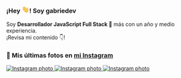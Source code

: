 <h3>¡Hey <img src="https://raw.githubusercontent.com/ABSphreak/ABSphreak/master/gifs/Hi.gif" width="20px" decondig="async">! Soy gabriedev</h3>

<p>Soy <strong>Desarrollador JavaScript Full Stack 🚀</strong> más con un año y medio experiencia.<br />¡Revisa mi contenido 👇!</p>

### 📸 Mis últimas fotos en [mi Instagram](https://instagram.com/gabrie.dev)


<a href='https://instagram.com/p/CoTfm_INWyt' target='_blank'>
  <img width='20%' src='https://instagram.fclj4-1.fna.fbcdn.net/v/t51.2885-15/321050480_935030397667260_4356312353538439528_n.jpg?stp=dst-jpg_e15&_nc_ht=instagram.fclj4-1.fna.fbcdn.net&_nc_cat=100&_nc_ohc=bo-3g6oC3FUAX_I_YoT&edm=APU89FABAAAA&ccb=7-5&oh=00_AfAaNna4rbcfXSWQYTzbrE6rehuvbJSVmhL19PR3_G3dGA&oe=6400C097&_nc_sid=86f79a' alt='Instagram photo' />
</a>
<a href='https://instagram.com/p/CnpXODPPumt' target='_blank'>
  <img width='20%' src='https://instagram.fclj4-1.fna.fbcdn.net/v/t51.2885-15/326082546_3389543524645602_5961773929886214473_n.jpg?stp=dst-jpg_e15&_nc_ht=instagram.fclj4-1.fna.fbcdn.net&_nc_cat=106&_nc_ohc=oiztE7FBEuYAX9qypfA&edm=APU89FABAAAA&ccb=7-5&oh=00_AfD-UhpTdPzBXdsJapgQ1t48Vn0N6MQ94zyfJQSyo_woTA&oe=6400B2C7&_nc_sid=86f79a' alt='Instagram photo' />
</a>
<a href='https://instagram.com/p/CnpXE3fv6F_' target='_blank'>
  <img width='20%' src='https://instagram.fclj4-1.fna.fbcdn.net/v/t51.2885-15/326334393_167680529332402_1031563681521120432_n.jpg?stp=dst-jpg_e15&_nc_ht=instagram.fclj4-1.fna.fbcdn.net&_nc_cat=110&_nc_ohc=H0JF2sY7nSAAX_KpDh3&edm=APU89FABAAAA&ccb=7-5&oh=00_AfDYKVBnmuyIJ4RsrfNwrDIwmgL5sta_ZAZqQtRrT4I8kA&oe=6400556D&_nc_sid=86f79a' alt='Instagram photo' />
</a>
